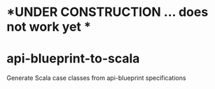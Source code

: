 # *UNDER CONSTRUCTION ... does not work yet *

# api-blueprint-to-scala
Generate Scala case classes from api-blueprint specifications
